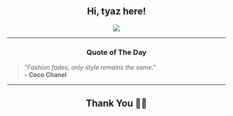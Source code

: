 <h2 align="center"> Hi, tyaz here!</h2>

<p align="center">
<a href="https://github.com/tyazx" alt="github streak"><img src="https://dvst-streak.herokuapp.com/?user=tyazx&theme=tokyonight&fire=DD472C"></a>
</p>

<hr>
<h3 align="center">Quote of The Day</h3>
<p align="center">
<blockquote>
<i>"Fashion fades, only style remains the same."</i>
<br>
<b>- Coco Chanel</b>
</blockquote>
</p>


<hr>
<h2 align="center">Thank You 🙏🏼</h2>
